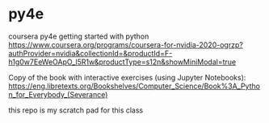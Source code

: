 # py4e
coursera py4e getting started with python
https://www.coursera.org/programs/coursera-for-nvidia-2020-ogrzp?authProvider=nvidia&collectionId=&productId=F-h1g0w7EeWeOApO_l5R1w&productType=s12n&showMiniModal=true

Copy of the book with interactive exercises (using Jupyter Notebooks):
https://eng.libretexts.org/Bookshelves/Computer_Science/Book%3A_Python_for_Everybody_(Severance)

this repo is my scratch pad for this class
